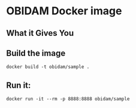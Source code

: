 # OBIDAM Docker image

## What it Gives You

## Build the image
	docker build -t obidam/sample .
	
## Run it:
	docker run -it --rm -p 8888:8888 obidam/sample